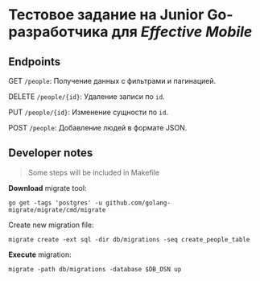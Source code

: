 # Тестовое задание на Junior Go-разработчика для *Effective Mobile*

## Endpoints
GET `/people`: Получение данных с фильтрами и пагинацией.

DELETE `/people/{id}`: Удаление записи по `id`.

PUT `/people/{id}`: Изменение сущности по `id`.

POST `/people`: Добавление людей в формате JSON.


## Developer notes

> Some steps will be included in Makefile

**Download** migrate tool:
```
go get -tags 'postgres' -u github.com/golang-migrate/migrate/cmd/migrate
```

Create new migration file:
```
migrate create -ext sql -dir db/migrations -seq create_people_table
```

**Execute** migration:
```
migrate -path db/migrations -database $DB_DSN up
```